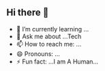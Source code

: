 ## Hi there 👋

- 🌱 I’m currently learning ...
- 💬 Ask me about ...Tech
- 📫 How to reach me: ...
- 😄 Pronouns: ...
- ⚡ Fun fact: ...I am A Human...
